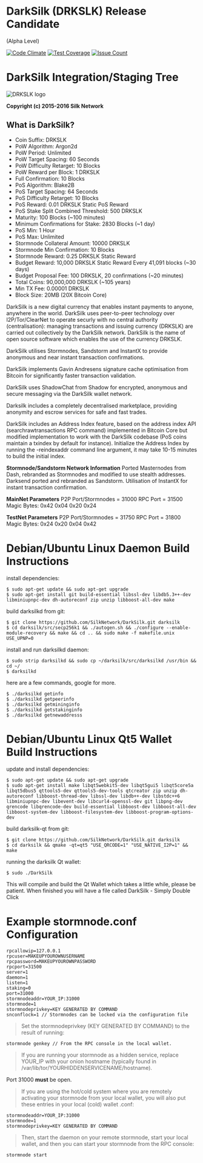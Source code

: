 # **DarkSilk (DRKSLK) Release Candidate**

(Alpha Level)

[![Code Climate](https://codeclimate.com/github/SCDeveloper/DarkSilk-Release-Candidate/badges/gpa.svg)](https://codeclimate.com/github/SCDeveloper/DarkSilk-Release-Candidate) [![Test Coverage](https://codeclimate.com/github/SCDeveloper/DarkSilk-Release-Candidate/badges/coverage.svg)](https://codeclimate.com/github/SCDeveloper/DarkSilk-Release-Candidate/coverage) [![Issue Count](https://codeclimate.com/github//SCDeveloper/DarkSilk-Release-Candidate/badges/issue_count.svg)](https://codeclimate.com/github/SCDeveloper/DarkSilk-Release-Candidate)

DarkSilk Integration/Staging Tree
================================
![DRKSLK logo](https://scontent-lhr3-1.xx.fbcdn.net/hphotos-xfa1/v/t1.0-9/12662013_621650008001168_4546399705491232237_n.png?oh=38604d9a10c0823ac6d7d51b9c2878c9&oe=573958C0)

**Copyright (c) 2015-2016 Silk Network**

What is DarkSilk?
----------------
* Coin Suffix: DRKSLK
* PoW Algorithm: Argon2d
* PoW Period: Unlimited
* PoW Target Spacing: 60 Seconds
* PoW Difficulty Retarget: 10 Blocks
* PoW Reward per Block: 1 DRKSLK
* Full Confirmation: 10 Blocks
* PoS Algorithm: Blake2B
* PoS Target Spacing: 64 Seconds
* PoS Difficulty Retarget: 10 Blocks 
* PoS Reward: 0.01 DRKSLK Static PoS Reward
* PoS Stake Split Combined Threshold: 500 DRKSLK
* Maturity: 100 Blocks (~100 minutes)
* Minimum Confirmations for Stake: 2830 Blocks (~1 day)
* PoS Min: 1 Hour
* PoS Max: Unlimited
* Stormnode Collateral Amount: 10000 DRKSLK
* Stormnode Min Confirmation: 10 Blocks
* Stormnode Reward: 0.25 DRKSLK Static Reward
* Budget Reward: 10,000 DRKSLK Static Reward Every 41,091 blocks (~30 days)
* Budget Proposal Fee: 100 DRKSLK, 20 confirmations (~20 minutes)
* Total Coins: 90,000,000 DRKSLK (~105 years)
* Min TX Fee: 0.00001 DRKSLK
* Block Size: 20MB (20X Bitcoin Core)


DarkSilk is a new digital currency that enables instant payments to anyone, anywhere in the world. DarkSilk uses peer-to-peer technology over I2P/Tor/ClearNet to operate securly with no central authority (centralisation): managing transactions and issuing currency (DRKSLK) are carried out collectively by the DarkSilk network. DarkSilk is the name of open source software which enables the use of the currency DRKSLK.

DarkSilk utilises Stormnodes, Sandstorm and InstantX to provide anonymous and near instant transaction confirmations.

DarkSilk implements Gavin Andresens signature cache optimisation from Bitcoin for significantly faster transaction validation.

DarkSilk uses ShadowChat from Shadow for encrypted, anonymous and secure messaging via the DarkSilk wallet network.

Darksilk includes a completely decentralised marketplace, providing anonymity and escrow services for safe and fast trades.

DarkSilk includes an Address Index feature, based on the address index API (searchrawtransactions RPC command) implemented in Bitcoin Core but modified implementation to work with the DarkSilk codebase (PoS coins maintain a txindex by default for instance). Initialize the Address Index by running the -reindexaddr command line argument, it may take 10-15 minutes to build the initial index.




**Stormnode/Sandstorm Network Information**
Ported Masternodes from Dash, rebranded as Stormnodes and modified to use stealth addresses.
Darksend ported and rebranded as Sandstorm.
Utilisation of InstantX for instant transaction confirmation.

**MainNet Parameters**
P2P Port/Stormnodes = 31000
RPC Port = 31500
Magic Bytes: 0x42 0x04 0x20 0x24


**TestNet Parameters**
P2P Port/Stormnodes = 31750
RPC Port = 31800
Magic Bytes: 0x24 0x20 0x04 0x42


Debian/Ubuntu Linux Daemon Build Instructions
================================================

install dependencies:

	$ sudo apt-get update && sudo apt-get upgrade
    $ sudo apt-get install git build-essential libssl-dev libdb5.3++-dev libminiupnpc-dev dh-autoreconf zip unzip libboost-all-dev make

build darksilkd from git:

    $ git clone https://github.com/SilkNetwork/DarkSilk.git darksilk
    $ cd darksilk/src/secp256k1 && ./autogen.sh && ./configure --enable-module-recovery && make && cd .. && sudo make -f makefile.unix USE_UPNP=0
   
install and run darksilkd daemon:

    $ sudo strip darksilkd && sudo cp ~/darksilk/src/darksilkd /usr/bin && cd ~/
    $ darksilkd

here are a few commands, google for more.

	$ ./darksilkd getinfo
	$ ./darksilkd getpeerinfo
    $ ./darksilkd getmininginfo
	$ ./darksilkd getstakinginfo
	$ ./darksilkd getnewaddresss
	

Debian/Ubuntu Linux Qt5 Wallet Build Instructions
================================================

update and install dependencies:

    $ sudo apt-get update && sudo apt-get upgrade
    $ sudo apt-get install make libqt5webkit5-dev libqt5gui5 libqt5core5a libqt5dbus5 qttools5-dev qttools5-dev-tools qtcreator zip unzip dh-autoreconf libboost-thread-dev libssl-dev libdb++-dev libstdc++6 libminiupnpc-dev libevent-dev libcurl4-openssl-dev git libpng-dev qrencode libqrencode-dev build-essential libboost-dev libboost-all-dev libboost-system-dev libboost-filesystem-dev libboost-program-options-dev 

build darksilk-qt from git:

    $ git clone https://github.com/SilkNetwork/DarkSilk.git darksilk
    $ cd darksilk && qmake -qt=qt5 "USE_QRCODE=1" "USE_NATIVE_I2P=1" && make
 
running the darksilk Qt wallet:

	$ sudo ./DarkSilk
    
This will compile and build the Qt Wallet which takes a little while, please be patient.  When finished you will have a file called DarkSilk - Simply Double Click


Example stormnode.conf Configuration
===================================================

	rpcallowip=127.0.0.1
	rpcuser=MAKEUPYOUROWNUSERNAME
	rpcpassword=MAKEUPYOUROWNPASSWORD
	rpcport=31500
	server=1
	daemon=1
	listen=1
	staking=0
	port=31000
	stormnodeaddr=YOUR_IP:31000
	stormnode=1
	stormnodeprivkey=KEY GENERATED BY COMMAND
	snconflock=1 // Stormnodes can be locked via the configuration file 

> Set the stormnodeprivkey (KEY GENERATED BY COMMAND) to the result of running:

	stormnode genkey // From the RPC console in the local wallet.

> If you are running your stormnode as a hidden service, replace YOUR_IP with your onion hostname (typically found in /var/lib/tor/YOURHIDDENSERVICENAME/hostname).

Port 31000 **must** be open.

> If you are using the hot/cold system where you are remotely activating your stormnode from your local wallet, you will also put these entries in your local (cold) wallet .conf:

	stormnodeaddr=YOUR_IP:31000
	stormnode=1
	stormnodeprivkey=KEY GENERATED BY COMMAND

> Then, start the daemon on your remote stormnode, start your local wallet, and then you can start your stormnode from the RPC console:

	stormnode start

